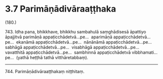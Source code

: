 

# 3.7 Parimāṇādivāraaṭṭhaka



(180.)

743\. Idha pana, bhikkhave, bhikkhu sambahulā saṃghādisesā āpattiyo āpajjitvā parimāṇā appaṭicchādetvā…pe…  aparimāṇā appaṭicchādetvā…pe…  ekanāmā appaṭicchādetvā…pe…  nānānāmā appaṭicchādetvā…pe…  sabhāgā appaṭicchādetvā…pe…  visabhāgā appaṭicchādetvā…pe…  vavatthitā appaṭicchādetvā…pe…  sambhinnā appaṭicchādetvā vibbhamati…pe…  (yathā heṭṭhā tathā vitthāretabbaṃ).

---

744\. Parimāṇādivāraaṭṭhakaṃ niṭṭhitaṃ.





